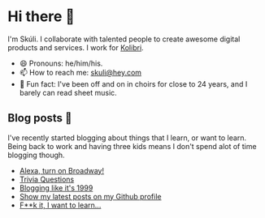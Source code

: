 # Hi there 👋

I'm Skúli. I collaborate with talented people to create awesome digital products and services. I work for <a href="https://kolibri.is">Kolibri</a>.

- 😄 Pronouns: he/him/his.
- 📫 How to reach me: <a href="mailto:skuli@hey.com">skuli@hey.com</a>
- 🙈 Fun fact: I've been off and on in choirs for close to 24 years, and I barely can read sheet music.

## Blog posts 📒

I've recently started blogging about things that I learn, or want to learn. Being back to work and having three kids means I don't spend alot of time blogging though.

<!-- BLOG-POST-LIST:START -->
- [Alexa, turn on Broadway!](https://arnlaugsson.info/posts/2020/10/homeautomation/)
- [Trivia Questions](https://arnlaugsson.info/posts/2020/09/triviagame/)
- [Blogging like it's 1999](https://arnlaugsson.info/posts/2020/09/blogsystem/)
- [Show my latest posts on my Github profile](https://arnlaugsson.info/posts/2020/09/blogflow/)
- [F**k it, I want to learn...](https://arnlaugsson.info/posts/2020/09/originstory/)
<!-- BLOG-POST-LIST:END -->
